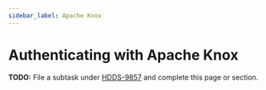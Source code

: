 ```yaml
---
sidebar_label: Apache Knox
---
```


# Authenticating with Apache Knox

**TODO:** File a subtask under [HDDS-9857](https://issues.apache.org/jira/browse/HDDS-9857) and complete this page or section.
